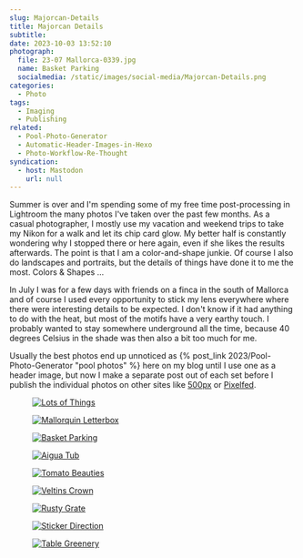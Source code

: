 ```yaml
---
slug: Majorcan-Details
title: Majorcan Details
subtitle:
date: 2023-10-03 13:52:10
photograph:
  file: 23-07 Mallorca-0339.jpg
  name: Basket Parking
  socialmedia: /static/images/social-media/Majorcan-Details.png
categories:
  - Photo
tags:
  - Imaging
  - Publishing
related:
  - Pool-Photo-Generator
  - Automatic-Header-Images-in-Hexo
  - Photo-Workflow-Re-Thought
syndication:
  - host: Mastodon
    url: null
---
```


Summer is over and I'm spending some of my free time post-processing in Lightroom the many photos I've taken over the past few months. As a casual photographer, I mostly use my vacation and weekend trips to take my Nikon for a walk and let its chip card glow. My better half is constantly wondering why I stopped there or here again, even if she likes the results afterwards. The point is that I am a color-and-shape junkie. Of course I also do landscapes and portraits, but the details of things have done it to me the most. Colors & Shapes ...

In July I was for a few days with friends on a finca in the south of Mallorca and of course I used every opportunity to stick my lens everywhere where there were interesting details to be expected. I don't know if it had anything to do with the heat, but most of the motifs have a very earthy touch. I probably wanted to stay somewhere underground all the time, because 40 degrees Celsius in the shade was then also a bit too much for me.

<!-- more -->

Usually the best photos end up unnoticed as {% post_link 2023/Pool-Photo-Generator "pool photos" %} here on my blog until I use one as a header image, but now I make a separate post out of each set before I publish the individual photos on other sites like [500px](https://500px.com/p/kikon) or [Pixelfed](https://pixelfed.social/kristofz).

<a href="/photos/23-07 Mallorca-0300">
<figure>
  <img src="23-07 Mallorca-0300.jpg" alt="Lots of Things" class="no-zoom">
</figure>
</a>

<a href="/photos/23-07 Mallorca-0305">
  <figure><img src="23-07 Mallorca-0305.jpg" alt="Mallorquin Letterbox" class="no-zoom"></figure>
</a>
<a href="/photos/23-07 Mallorca-0339">
  <figure><img src="23-07 Mallorca-0339.jpg" alt="Basket Parking" class="no-zoom"></figure>
</a>
<a href="/photos/23-07 Mallorca-0342">
  <figure><img src="23-07 Mallorca-0342.jpg" alt="Aigua Tub" class="no-zoom"></figure>
</a>
<a href="/photos/23-07 Mallorca-0357">
  <figure><img src="23-07 Mallorca-0357.jpg" alt="Tomato Beauties" class="no-zoom"></figure>
</a>
<a href="/photos/23-07 Mallorca-0542">
  <figure><img src="23-07 Mallorca-0542.jpg" alt="Veltins Crown" class="no-zoom"></figure>
</a>
<a href="/photos/23-07 Mallorca-0755">
  <figure><img src="23-07 Mallorca-0755.jpg" alt="Rusty Grate" class="no-zoom"></figure>
</a>
<a href="/photos/23-07 Mallorca-0758">
  <figure><img src="23-07 Mallorca-0758.jpg" alt="Sticker Direction" class="no-zoom"></figure>
</a>
<a href="/photos/23-07 Mallorca-0773">
  <figure><img src="23-07 Mallorca-0773.jpg" alt="Table Greenery" class="no-zoom"></figure>
</a>
